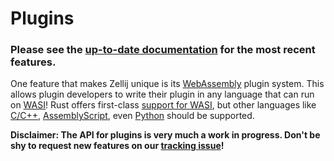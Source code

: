 # Plugins

### **Please see the [up-to-date documentation](/documentation) for the most recent features.**

One feature that makes Zellij unique is its [WebAssembly][wasm] plugin system. This allows plugin developers to write their plugin in any language that can run on [WASI][wasi]! Rust offers first-class [support for WASI][rust], but other languages like [C/C++][c], [AssemblyScript][asmscript], even [Python][python] should be supported.

**Disclaimer: The API for plugins is very much a work in progress. Don't be shy to request new features on our [tracking issue][pluginapi]!**

[wasm]: https://webassembly.org/
[wasi]: https://wasi.dev/
[rust]: https://github.com/bytecodealliance/wasmtime/blob/main/docs/WASI-tutorial.md#from-rust
[c]: https://github.com/bytecodealliance/wasmtime/blob/main/docs/WASI-tutorial.md#from-c
[asmscript]: https://wasmbyexample.dev/examples/wasi-hello-world/wasi-hello-world.assemblyscript.en-us.html
[python]: https://wapm.io/package/rustpython
[pluginapi]: https://github.com/zellij-org/zellij/issues/280
